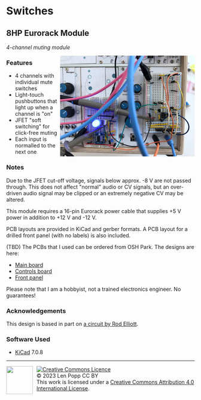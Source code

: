 # Switches

## 8HP Eurorack Module

_4-channel muting module_

<img src="Switches.jpg" style="float:right;width:360px">

### Features
- 4 channels with individual mute switches
- Light-touch pushbuttons that light up when a channel is "on"
- JFET "soft switching" for click-free muting
- Each input is normalled to the next one

### Notes
Due to the JFET cut-off voltage, signals below approx. -8 V are not passed through. This does not affect "normal" audio or CV signals, but an over-driven audio signal may be clipped or an extremely negative CV may be altered.

This module requires a 16-pin Eurorack power cable that supplies +5 V power in addition to +12 V and -12 V.

PCB layouts are provided in KiCad and gerber formats. A PCB layout for a drilled front panel (with no labels) is also included.

(TBD) The PCBs that I used can be ordered from OSH Park. The designs are here:
- [Main board](https://oshpark.com/shared_projects/zzz)
- [Controls board](https://oshpark.com/shared_projects/zzz)
- [Front panel](https://oshpark.com/shared_projects/zzz)

Please note that I am a hobbyist, not a trained electronics engineer. No guarantees!

### Acknowledgements
This design is based in part on [a circuit by Rod Elliott](http://sound-au.com/articles/muting.html#s2).

### Software Used

* [KiCad](https://www.kicad.org/) 7.0.8

<hr /><div><div style="float:left; padding-right:10px;"><img src="https://i0.wp.com/www.oshwa.org/wp-content/uploads/2014/03/oshw-logo-100-px.png" width=71 height=75 /></div><div style="xfloat:left; padding-left:10px;"><a rel="license" href="http://creativecommons.org/licenses/by/4.0/"><img alt="Creative Commons Licence" style="border-width:0;" src="https://i.creativecommons.org/l/by/4.0/88x31.png" /></a><br />© 2023 Len Popp CC BY<br />This work is licensed under a <a rel="license" href="http://creativecommons.org/licenses/by/4.0/">Creative Commons Attribution 4.0 International License</a>.</div></div>
